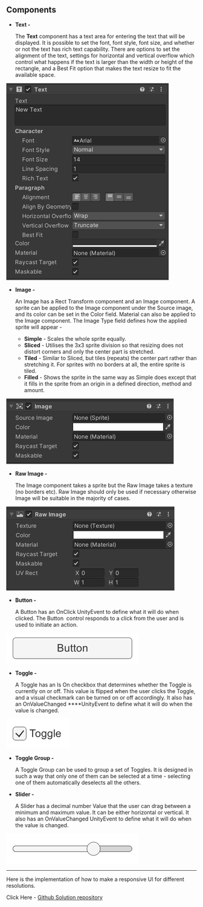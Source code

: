 ## Components

- **Text -**
    
    The **Text** component has a text area for entering the text that will be displayed. It is possible to set the font, font style, font size, and whether or not the text has rich text capability. There are options to set the alignment of the text, settings for horizontal and vertical overflow which control what happens if the text is larger than the width or height of the rectangle, and a Best Fit option that makes the text resize to fit the available space.
    

![text](Images/text.png)

- **Image -**
    
    An Image has a Rect Transform component and an Image component. A sprite can be applied to the Image component under the Source image, and its color can be set in the Color field. Material can also be applied to the Image component. The Image Type field defines how the applied sprite will appear - 
    
    - **Simple** - Scales the whole sprite equally.
    - **Sliced** - Utilises the 3x3 sprite division so that resizing does not distort corners and only the center part is stretched.
    - **Tiled** - Similar to Sliced, but tiles (repeats) the center part rather than stretching it. For sprites with no borders at all, the entire sprite is tiled.
    - **Filled** - Shows the sprite in the same way as Simple does except that it fills in the sprite from an origin in a defined direction, method and amount.

![image](Images/image.png)

- **Raw Image -**
    
    The Image component takes a sprite but the Raw Image takes a texture (no borders etc). Raw Image should only be used if necessary otherwise Image will be suitable in the majority of cases.
    

![raw image](Images/raw_image.png)

- **Button -**
    
    A Button has an OnClick UnityEvent to define what it will do when clicked. The Button
     control responds to a click from the user and is used to initiate an action.
    

![button](Images/Button.png)

- **Toggle -**
    
    A Toggle has an Is On checkbox that determines whether the Toggle is currently on or off. This value is flipped when the user clicks the Toggle, and a visual checkmark can be turned on or off accordingly. It also has an OnValueChanged ****UnityEvent to define what it will do when the value is changed.
    

![toggle](Images/toggle.png)

- **Toggle Group -**
    
    A Toggle Group can be used to group a set of Toggles. It is designed in such a way that only one of them can be selected at a time - selecting one of them automatically deselects all the others.
    
- **Slider -**
    
    A Slider has a decimal number Value that the user can drag between a minimum and maximum value. It can be either horizontal or vertical. It also has an OnValueChanged UnityEvent to define what it will do when the value is changed.
    

![slider](Images/slider.png)

---

Here is the implementation of how to make a responsive UI for different resolutions.

Click Here - [Github Solution repository](https://github.com/outscal/UI_Project/tree/Solution)

